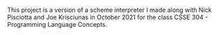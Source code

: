 This project is a version of a scheme interpreter I made along with Nick Pisciotta and Joe Krisciunas in October 2021 for the class CSSE 304 - Programming Language Concepts.
